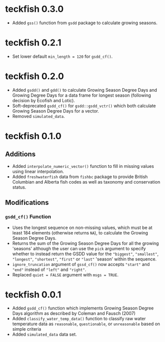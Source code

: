 <!-- NEWS.md is maintained by https://fledge.cynkra.com, contributors should not edit this file -->

# teckfish 0.3.0

- Added `gss()` function from `gsdd` package to calculate growing seasons.


# teckfish 0.2.1

- Set lower default `min_length = 120` for `gsdd_cf()`.

# teckfish 0.2.0

- Added `gsdd()` and `gdd()` to calculate Growing Season Degree Days and Growing Degree Days for a data frame for longest season (following decision by Ecofish and Lotic).
- Soft-deprecated `gsdd_cf()` for `gsdd::gsdd_vctr()` which both calculate Growing Season Degree Days for a vector.
- Removed `simulated_data`.

# teckfish 0.1.0

## Additions

- Added `interpolate_numeric_vector()` function to fill in missing values using linear interpolation.
- Added `freshwaterfish` data from `fishbc` package to provide British Columbian and Alberta fish codes as well as taxonomy and conservation status.

## Modifications

### `gsdd_cf()` Function

- Uses the longest sequence on non-missing values, which must be at least 184 elements (otherwise returns `NA`), to calculate the Growing Season Degree Days.
- Returns the sum of the Growing Season Degree Days for all the growing 'seasons' although the user can use the `pick` argument to specify whether to instead return the GSDD value for the `"biggest"`, `"smallest"`, `"longest"`, `"shortest"`, `"first"` or `"last"` 'season' within the sequence.
- `ignore_truncation` argument of `gssd_cf()` now accepts `"start"` and `"end"` instead of
`"left"` and `"right"`.
- Replaced `quiet = FALSE` argument with `msgs = TRUE`.

# teckfish 0.0.1

- Added `gsdd_cf()` function which implements Growing Season Degree Days
algorithm as described by Coleman and Fausch (2007)
- Added `classify_water_temp_data()` function to classify raw water temperature
data as `reasonable`, `questionable`, or `unreasonable` based on 
simple criteria
- Added `simulated_data` data set.
